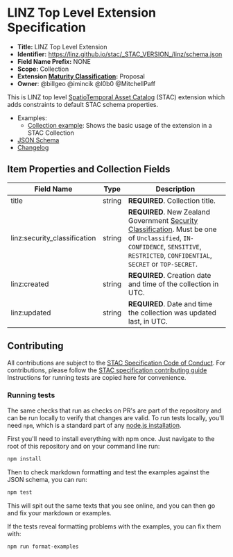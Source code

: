 # LINZ Top Level Extension Specification

- **Title:** LINZ Top Level Extension
- **Identifier:**
  <https://linz.github.io/stac/_STAC_VERSION_/linz/schema.json>
- **Field Name Prefix:** NONE
- **Scope:** Collection
- **Extension
  [Maturity Classification](https://github.com/radiantearth/stac-spec/tree/master/extensions/README.md#extension-maturity):**
  Proposal
- **Owner**: @billgeo @imincik @l0b0 @MitchellPaff

This is LINZ top level
[SpatioTemporal Asset Catalog](https://github.com/radiantearth/stac-spec) (STAC)
extension which adds constraints to default STAC schema properties.

- Examples:
  - [Collection example](examples/collection.json): Shows the basic usage of the
    extension in a STAC Collection
- [JSON Schema](./schema.json)
- [Changelog](./CHANGELOG.md)

## Item Properties and Collection Fields

| Field Name                   | Type   | Description                                                                                                                                                                                                                                                                                                                                      |
| ---------------------------- | ------ | ------------------------------------------------------------------------------------------------------------------------------------------------------------------------------------------------------------------------------------------------------------------------------------------------------------------------------------------------ |
| title                        | string | **REQUIRED**. Collection title.                                                                                                                                                                                                                                                                                                                  |
| linz:security_classification | string | **REQUIRED**. New Zealand Government [Security Classification](https://www.digital.govt.nz/standards-and-guidance/governance/managing-online-channels/security-and-privacy-for-websites/foundations/classify-information/). Must be one of `Unclassified`, `IN-CONFIDENCE`, `SENSITIVE`, `RESTRICTED`, `CONFIDENTIAL`, `SECRET` or `TOP-SECRET`. |
| linz:created                 | string | **REQUIRED**. Creation date and time of the collection in UTC.                                                                                                                                                                                                                                                                                   |
| linz:updated                 | string | **REQUIRED**. Date and time the collection was updated last, in UTC.                                                                                                                                                                                                                                                                             |

## Contributing

All contributions are subject to the
[STAC Specification Code of Conduct](https://github.com/radiantearth/stac-spec/blob/master/CODE_OF_CONDUCT.md).
For contributions, please follow the
[STAC specification contributing guide](https://github.com/radiantearth/stac-spec/blob/master/CONTRIBUTING.md)
Instructions for running tests are copied here for convenience.

### Running tests

The same checks that run as checks on PR's are part of the repository and can be
run locally to verify that changes are valid. To run tests locally, you'll need
`npm`, which is a standard part of any
[node.js installation](https://nodejs.org/en/download/).

First you'll need to install everything with npm once. Just navigate to the root
of this repository and on your command line run:

```bash
npm install
```

Then to check markdown formatting and test the examples against the JSON schema,
you can run:

```bash
npm test
```

This will spit out the same texts that you see online, and you can then go and
fix your markdown or examples.

If the tests reveal formatting problems with the examples, you can fix them
with:

```bash
npm run format-examples
```
